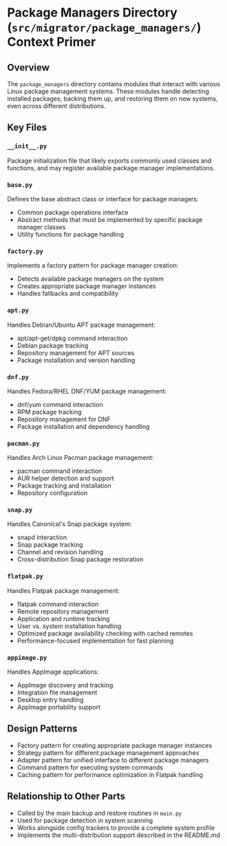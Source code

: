# Package Managers Directory (`src/migrator/package_managers/`) Context Primer

## Overview
The `package_managers` directory contains modules that interact with various Linux package management systems. These modules handle detecting installed packages, backing them up, and restoring them on new systems, even across different distributions.

## Key Files

### `__init__.py`
Package initialization file that likely exports commonly used classes and functions, and may register available package manager implementations.

### `base.py`
Defines the base abstract class or interface for package managers:
- Common package operations interface
- Abstract methods that must be implemented by specific package manager classes
- Utility functions for package handling

### `factory.py`
Implements a factory pattern for package manager creation:
- Detects available package managers on the system
- Creates appropriate package manager instances
- Handles fallbacks and compatibility

### `apt.py`
Handles Debian/Ubuntu APT package management:
- apt/apt-get/dpkg command interaction
- Debian package tracking
- Repository management for APT sources
- Package installation and version handling

### `dnf.py`
Handles Fedora/RHEL DNF/YUM package management:
- dnf/yum command interaction
- RPM package tracking
- Repository management for DNF
- Package installation and dependency handling

### `pacman.py`
Handles Arch Linux Pacman package management:
- pacman command interaction
- AUR helper detection and support
- Package tracking and installation
- Repository configuration

### `snap.py`
Handles Canonical's Snap package system:
- snapd interaction
- Snap package tracking
- Channel and revision handling
- Cross-distribution Snap package restoration

### `flatpak.py`
Handles Flatpak package management:
- flatpak command interaction
- Remote repository management
- Application and runtime tracking
- User vs. system installation handling
- Optimized package availability checking with cached remotes
- Performance-focused implementation for fast planning

### `appimage.py`
Handles AppImage applications:
- AppImage discovery and tracking
- Integration file management
- Desktop entry handling
- AppImage portability support

## Design Patterns
- Factory pattern for creating appropriate package manager instances
- Strategy pattern for different package management approaches
- Adapter pattern for unified interface to different package managers
- Command pattern for executing system commands
- Caching pattern for performance optimization in Flatpak handling

## Relationship to Other Parts
- Called by the main backup and restore routines in `main.py`
- Used for package detection in system scanning
- Works alongside config trackers to provide a complete system profile
- Implements the multi-distribution support described in the README.md 
